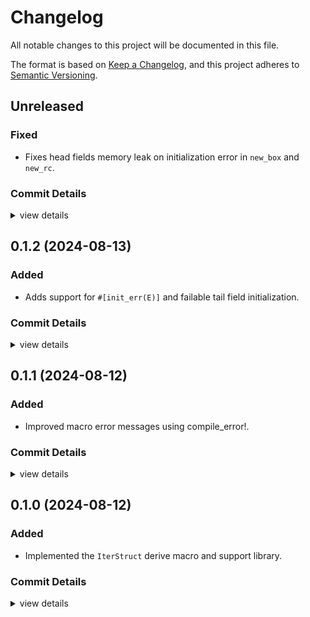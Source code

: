 # Changelog

All notable changes to this project will be documented in this file.

The format is based on [Keep a Changelog](https://keepachangelog.com/en/1.0.0/),
and this project adheres to [Semantic Versioning](https://semver.org/spec/v2.0.0.html).

## Unreleased

### Fixed

 * Fixes head fields memory leak on initialization error in `new_box` and `new_rc`.

### Commit Details

<csr-read-only-do-not-edit/>

<details><summary>view details</summary>

 * **Uncategorized**
    - Fixes head fields memory leak on initialization error in new_box and new_rc. ([`ece3afa`](https://github.com/tommie/incrstruct/commit/ece3afa0c2660183443532c111a5f89cd55800c7))
</details>

## 0.1.2 (2024-08-13)

### Added

 - Adds support for `#[init_err(E)]` and failable tail field initialization.

### Commit Details

<csr-read-only-do-not-edit/>

<details><summary>view details</summary>

 * **Uncategorized**
    - Release incrstruct_derive v0.1.2, incrstruct v0.1.1 ([`4d3d384`](https://github.com/tommie/incrstruct/commit/4d3d3844d627fe381558adfe47381bb34520c6db))
    - Updates changelogs. ([`d8caef9`](https://github.com/tommie/incrstruct/commit/d8caef9632e1905c5948d14e6cc1979f0f21425c))
    - Adds support for #[init_err(E)] and failable tail field initialization. ([`2023c23`](https://github.com/tommie/incrstruct/commit/2023c23c320f8bd70860740606a16d09ed4d2295))
</details>

## 0.1.1 (2024-08-12)

### Added

 - Improved macro error messages using compile_error!.

### Commit Details

<csr-read-only-do-not-edit/>

<details><summary>view details</summary>

 * **Uncategorized**
    - Release incrstruct_derive v0.1.1 ([`490a322`](https://github.com/tommie/incrstruct/commit/490a32273e51a58a377f5931e2ab837f3437c038))
    - Updates changelog. ([`472b008`](https://github.com/tommie/incrstruct/commit/472b008ac8083e2d6226089ad05037bb11b6f40a))
    - Improves macro error messages using compile_error. ([`11bfb2a`](https://github.com/tommie/incrstruct/commit/11bfb2a68488c5f656440cef9e02ed900f094911))
</details>

## 0.1.0 (2024-08-12)

### Added

 - Implemented the `IterStruct` derive macro and support library.

### Commit Details

<csr-read-only-do-not-edit/>

<details><summary>view details</summary>

 * **Uncategorized**
    - Release incrstruct_derive v0.1.0, incrstruct v0.1.0 ([`d8ace57`](https://github.com/tommie/incrstruct/commit/d8ace57ee992b1c21178c6a79823722c93aee3d6))
    - Adds missing cargo description. ([`cc669c6`](https://github.com/tommie/incrstruct/commit/cc669c6918bc1f3a48d42aba727bfeac83b11f17))
    - Release incrstruct_derive v0.1.0, incrstruct v0.1.0 ([`beac6bf`](https://github.com/tommie/incrstruct/commit/beac6bf64abcffa45235faa2ace08ccc499e5905))
    - Release incrstruct_derive v0.1.0, incrstruct v0.1.0 ([`e7af8ab`](https://github.com/tommie/incrstruct/commit/e7af8ab264aa669feb8e0963e6cf5a898d433138))
    - Adds CHANGELOG.md. ([`6188ed2`](https://github.com/tommie/incrstruct/commit/6188ed2e8b091b7b8badc53a64de5f92d66a621e))
    - Implements generics. ([`669f097`](https://github.com/tommie/incrstruct/commit/669f0977d6ada003d7aee14100f0e044adfb0042))
    - Adds README. ([`2c04db9`](https://github.com/tommie/incrstruct/commit/2c04db9d85ac0460e76c3c2ac9ea50041d04169a))
    - Adds some metadata and license. ([`182d709`](https://github.com/tommie/incrstruct/commit/182d709debdd57c03e229ab1b5929613a7068cb5))
    - Re-exports the macro. ([`792b0b5`](https://github.com/tommie/incrstruct/commit/792b0b5f6be290811b3c81f5df84f84bd042c91f))
    - Implements the macro, adds examples and tests. ([`46fe4e8`](https://github.com/tommie/incrstruct/commit/46fe4e8b64771008ff9c314666678b453bb8c5d9))
</details>
